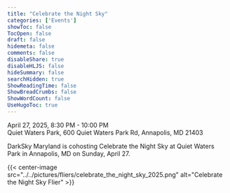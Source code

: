 ```yaml
---
title: "Celebrate the Night Sky"
categories: ['Events']
showToc: false
TocOpen: false
draft: false
hidemeta: false
comments: false
disableShare: true
disableHLJS: false
hideSummary: false
searchHidden: true
ShowReadingTime: false
ShowBreadCrumbs: false
ShowWordCount: false
UseHugoToc: true
---
```


April 27, 2025, 8:30 PM - 10:00 PM \
Quiet Waters Park, 600 Quiet Waters Park Rd, Annapolis, MD 21403

DarkSky Maryland is cohosting Celebrate the Night Sky at Quiet Waters Park in Annapolis, MD on Sunday, April 27. 

{{< center-image src="../../pictures/fliers/celebrate_the_night_sky_2025.png" alt="Celebrate the Night Sky Flier" >}}
